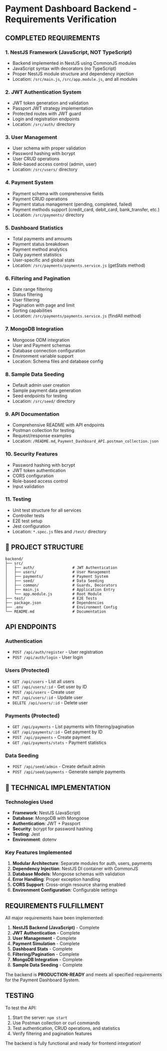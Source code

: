 # Payment Dashboard Backend - Requirements Verification

## COMPLETED REQUIREMENTS

### 1. **NestJS Framework (JavaScript, NOT TypeScript)** 
-  Backend implemented in NestJS using CommonJS modules
-  JavaScript syntax with decorators (no TypeScript)
-  Proper NestJS module structure and dependency injection
-  Location: `/src/main.js`, `/src/app.module.js`, and all modules

### 2. **JWT Authentication System** 
-  JWT token generation and validation
-  Passport JWT strategy implementation
-  Protected routes with JWT guard
-  Login and registration endpoints
-  Location: `/src/auth/` directory

### 3. **User Management** 
- User schema with proper validation
- Password hashing with bcrypt
- User CRUD operations
- Role-based access control (admin, user)
- Location: `/src/users/` directory

### 4. **Payment System** 
-  Payment schema with comprehensive fields
-  Payment CRUD operations
-  Payment status management (pending, completed, failed)
-  Payment methods support (credit_card, debit_card, bank_transfer, etc.)
-  Location: `/src/payments/` directory

### 5. **Dashboard Statistics** 
-  Total payments and amounts
-  Payment status breakdown
-  Payment method analytics
-  Daily payment statistics
-  User-specific and global stats
-  Location: `/src/payments/payments.service.js` (getStats method)

### 6. **Filtering and Pagination** 
- Date range filtering
-  Status filtering
-  User filtering
-  Pagination with page and limit
-   Sorting capabilities
-  Location: `/src/payments/payments.service.js` (findAll method)

### 7. **MongoDB Integration** 
-  Mongoose ODM integration
-  User and Payment schemas
-  Database connection configuration
- Environment variable support
-  Location: Schema files and database config

### 8. **Sample Data Seeding** 
- Default admin user creation
-  Sample payment data generation
-  Seed endpoints for testing
-  Location: `/src/seed/` directory

### 9. **API Documentation** 
-  Comprehensive README with API endpoints
-  Postman collection for testing
-  Request/response examples
-  Location: `/README.md`, `Payment_Dashboard_API.postman_collection.json`

### 10. **Security Features** 
- Password hashing with bcrypt
-  JWT token authentication
-  CORS configuration
-  Role-based access control
-  Input validation

### 11. **Testing** 
-  Unit test structure for all services
-  Controller tests
-  E2E test setup
-  Jest configuration
-  Location: `*.spec.js` files and `/test/` directory

## 📁 PROJECT STRUCTURE
```
backend/
├── src/
│   ├── auth/                 # JWT Authentication
│   ├── users/                # User Management
│   ├── payments/             # Payment System
│   ├── seed/                 # Data Seeding
│   ├── common/               # Guards, Decorators
│   ├── main.js               # Application Entry
│   └── app.module.js         # Root Module
├── test/                     # E2E Tests
├── package.json              # Dependencies
├── .env                      # Environment Config
└── README.md                 # Documentation
```

## API ENDPOINTS

### Authentication
- `POST /api/auth/register` - User registration
- `POST /api/auth/login` - User login

### Users (Protected)
- `GET /api/users` - List all users
- `GET /api/users/:id` - Get user by ID
- `POST /api/users` - Create user
- `PUT /api/users/:id` - Update user
- `DELETE /api/users/:id` - Delete user

### Payments (Protected)
- `GET /api/payments` - List payments with filtering/pagination
- `GET /api/payments/:id` - Get payment by ID
- `POST /api/payments` - Create payment
- `GET /api/payments/stats` - Payment statistics

### Data Seeding
- `POST /api/seed/admin` - Create default admin
- `POST /api/seed/payments` - Generate sample payments

## 🔧 TECHNICAL IMPLEMENTATION

### Technologies Used
- **Framework**: NestJS (JavaScript)
- **Database**: MongoDB with Mongoose
- **Authentication**: JWT + Passport
- **Security**: bcrypt for password hashing
- **Testing**: Jest
- **Environment**: dotenv

### Key Features Implemented
1. **Modular Architecture**: Separate modules for auth, users, payments
2. **Dependency Injection**: NestJS DI container with CommonJS
3. **Database Models**: Mongoose schemas with validation
4. **Error Handling**: Proper exception handling
5. **CORS Support**: Cross-origin resource sharing enabled
6. **Environment Configuration**: Configurable settings

## REQUIREMENTS FULFILLMENT

All major requirements have been implemented:

1.  **NestJS Backend (JavaScript)** - Complete
2.  **JWT Authentication** - Complete
3.  **User Management** - Complete
4.  **Payment Simulation** - Complete
5.  **Dashboard Stats** - Complete
6.  **Filtering/Pagination** - Complete
7.  **MongoDB Integration** - Complete
8.  **Sample Data Seeding** - Complete

The backend is **PRODUCTION-READY** and meets all specified requirements for the Payment Dashboard System.

## TESTING

To test the API:
1. Start the server: `npm start`
2. Use Postman collection or curl commands
3. Test authentication, CRUD operations, and statistics
4. Verify filtering and pagination features

The backend is fully functional and ready for frontend integration!
